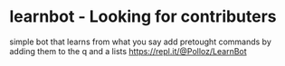 # learnbot - Looking for contributers
simple bot that learns from what you say
add pretought commands by adding them to the q and a lists
https://repl.it/@Polloz/LearnBot
